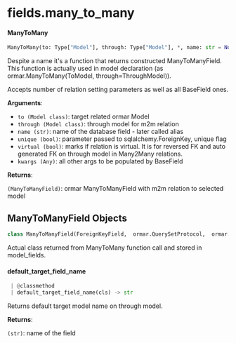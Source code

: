 <a name="fields.many_to_many"></a>
# fields.many\_to\_many

<a name="fields.many_to_many.ManyToMany"></a>
#### ManyToMany

```python
ManyToMany(to: Type["Model"], through: Type["Model"], *, name: str = None, unique: bool = False, virtual: bool = False, **kwargs: Any) -> Any
```

Despite a name it's a function that returns constructed ManyToManyField.
This function is actually used in model declaration
(as ormar.ManyToMany(ToModel, through=ThroughModel)).

Accepts number of relation setting parameters as well as all BaseField ones.

**Arguments**:

- `to (Model class)`: target related ormar Model
- `through (Model class)`: through model for m2m relation
- `name (str)`: name of the database field - later called alias
- `unique (bool)`: parameter passed to sqlalchemy.ForeignKey, unique flag
- `virtual (bool)`: marks if relation is virtual.
It is for reversed FK and auto generated FK on through model in Many2Many relations.
- `kwargs (Any)`: all other args to be populated by BaseField

**Returns**:

`(ManyToManyField)`: ormar ManyToManyField with m2m relation to selected model

<a name="fields.many_to_many.ManyToManyField"></a>
## ManyToManyField Objects

```python
class ManyToManyField(ForeignKeyField,  ormar.QuerySetProtocol,  ormar.RelationProtocol)
```

Actual class returned from ManyToMany function call and stored in model_fields.

<a name="fields.many_to_many.ManyToManyField.default_target_field_name"></a>
#### default\_target\_field\_name

```python
 | @classmethod
 | default_target_field_name(cls) -> str
```

Returns default target model name on through model.

**Returns**:

`(str)`: name of the field

